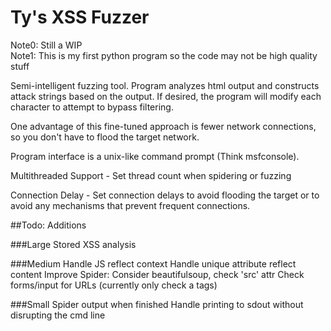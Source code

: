 # Ty's XSS Fuzzer

Note0: Still a WIP <br>
Note1: This is my first python program so the code may not be high quality stuff

Semi-intelligent fuzzing tool. Program analyzes html output and constructs attack strings based on the output. If desired, the program will modify each character to attempt to bypass filtering. 

One advantage of this fine-tuned approach is fewer network connections, so you don't have to flood the target network. 

Program interface is a unix-like command prompt (Think msfconsole).

Multithreaded Support - Set thread count when spidering or fuzzing

Connection Delay - Set connection delays to avoid flooding the target or to avoid any mechanisms that prevent frequent connections.

##Todo: Additions

###Large 
Stored XSS analysis

###Medium 
Handle JS reflect context
Handle unique attribute reflect content
Improve Spider: Consider beautifulsoup, check 'src' attr
Check forms/input for URLs (currently only check a tags)

###Small 
Spider output when finished 
Handle printing to sdout without disrupting the cmd line


